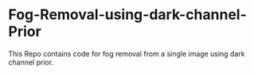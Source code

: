 # Fog-Removal-using-dark-channel-Prior
This Repo contains code for fog removal from a single image using dark channel prior.
